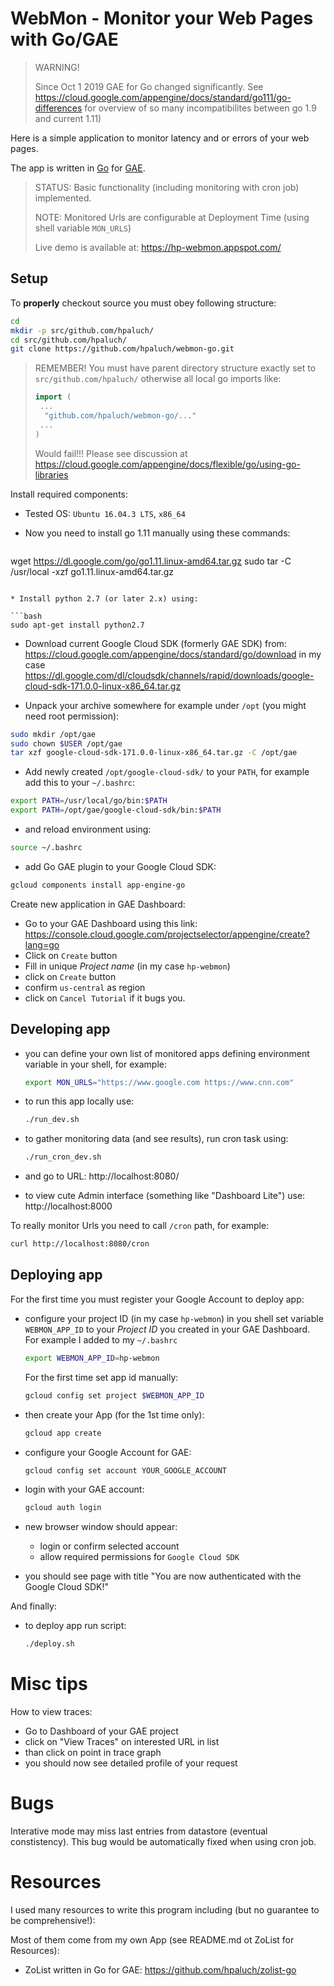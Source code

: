 # WebMon - Monitor your Web Pages with Go/GAE

> WARNING!
>
> Since Oct 1 2019 GAE for Go changed significantly.
> See https://cloud.google.com/appengine/docs/standard/go111/go-differences
> for overview of so many incompatibilites between go 1.9 and current 1.11)


Here is a simple application to monitor latency and or errors
of your web pages.

The app is written in [Go](https://golang.org/) for [GAE](https://cloud.google.com/appengine/docs/standard/go/runtime).

> STATUS: Basic functionality (including monitoring with cron job) implemented.
>
> NOTE: Monitored Urls are configurable at Deployment Time
> (using shell variable `MON_URLS`)
>
> Live demo is available at: https://hp-webmon.appspot.com/
>

## Setup

To **properly** checkout source you must obey following structure:
```bash
cd 
mkdir -p src/github.com/hpaluch/
cd src/github.com/hpaluch/
git clone https://github.com/hpaluch/webmon-go.git
```

> REMEMBER! You must have parent directory structure
> exactly set to `src/github.com/hpaluch/` otherwise
> all local go imports like:
> ```go
> import (
>  ...
>	"github.com/hpaluch/webmon-go/..."
>  ...
> )
> ```
> Would fail!!!
> Please see discussion
> at https://cloud.google.com/appengine/docs/flexible/go/using-go-libraries


Install required components:

* Tested OS: `Ubuntu 16.04.3 LTS`, `x86_64`

* Now you need to install go 1.11 manually using these commands:

  ```bash
wget https://dl.google.com/go/go1.11.linux-amd64.tar.gz
sudo tar -C /usr/local -xzf go1.11.linux-amd64.tar.gz
  ```

* Install python 2.7 (or later 2.x) using:

  ```bash
  sudo apt-get install python2.7
  ```

* Download current Google Cloud SDK (formerly GAE SDK) from:
  https://cloud.google.com/appengine/docs/standard/go/download
  in my case
  https://dl.google.com/dl/cloudsdk/channels/rapid/downloads/google-cloud-sdk-171.0.0-linux-x86_64.tar.gz 

* Unpack your archive somewhere for example under `/opt`
  (you might need root permission):

```bash
sudo mkdir /opt/gae
sudo chown $USER /opt/gae
tar xzf google-cloud-sdk-171.0.0-linux-x86_64.tar.gz -C /opt/gae
```
* Add newly created `/opt/google-cloud-sdk/` to your `PATH`,
  for example add this to your `~/.bashrc`:

```bash
export PATH=/usr/local/go/bin:$PATH
export PATH=/opt/gae/google-cloud-sdk/bin:$PATH
```

* and reload environment using:

```bash
source ~/.bashrc
```

* add Go GAE plugin to your Google Cloud SDK:

```bash
gcloud components install app-engine-go
```

Create new application in GAE Dashboard:

* Go to your GAE Dashboard using this link:
  https://console.cloud.google.com/projectselector/appengine/create?lang=go
* Click on `Create` button
* Fill in unique _Project name_ (in my case `hp-webmon`)
* click on `Create` button
* confirm `us-central` as region
* click on `Cancel Tutorial` if it bugs you.

## Developing app

* you can define your own list of monitored apps defining
  environment variable in your shell, for example:
  
  ```bash
  export MON_URLS="https://www.google.com https://www.cnn.com"
  ```

* to run this app locally use:

  ```bash
  ./run_dev.sh
  ```
* to gather monitoring data (and see results), run cron task using:

  ```bash
  ./run_cron_dev.sh
  ```

* and go to URL: http://localhost:8080/
* to view cute Admin interface (something like "Dashboard Lite")
  use: http://localhost:8000

To  really monitor Urls you need to call `/cron` path, for example:
```bash
curl http://localhost:8080/cron
```

## Deploying app

For the first time you must register your Google Account to deploy app:

* configure your project ID (in my case `hp-webmon`)
  in you shell set variable `WEBMON_APP_ID` to your
  _Project ID_ you created in your GAE Dashboard.
  For example I added to my `~/.bashrc`

  ```bash
  export WEBMON_APP_ID=hp-webmon
  ```

  For the first time set app id manually:

  ```bash
  gcloud config set project $WEBMON_APP_ID
  ```

* then create your App (for the 1st time only):

  ```bash
  gcloud app create
  ```

* configure your Google Account for GAE:

  ```bash
  gcloud config set account YOUR_GOOGLE_ACCOUNT
  ```
* login with your GAE account:

  ```bash
  gcloud auth login
  ```
* new browser window should appear:
  * login or confirm selected account
  * allow required permissions for `Google Cloud SDK`
* you should see page with title "You are now authenticated with the Google Cloud SDK!"

And finally:
* to deploy app run script:

  ```bash
  ./deploy.sh
  ```

# Misc tips

How to view traces:

* Go to Dashboard of your GAE project
* click on "View Traces" on interested URL in list
* than click on point in trace graph
* you should now see detailed profile of your request

# Bugs

Interative mode may miss last entries from datastore (eventual constistency).
This bug would be automatically fixed when using cron job.

# Resources

I used many resources to write this program including
(but no guarantee to be comprehensive!):

Most of them come from my own App (see README.md ot ZoList for Resources):
* ZoList written in Go for GAE:
  https://github.com/hpaluch/zolist-go 

